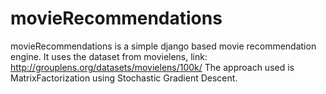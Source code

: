 # movieRecommendations

movieRecommendations is a simple django based movie recommendation engine. It uses the dataset from movielens, link: http://grouplens.org/datasets/movielens/100k/
The approach used is MatrixFactorization using Stochastic Gradient Descent.
